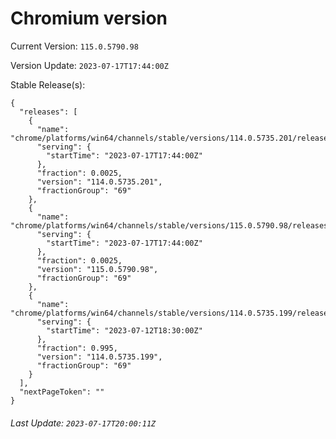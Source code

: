 # Chromium version

Current Version: `115.0.5790.98`

Version Update: `2023-07-17T17:44:00Z`

Stable Release(s):
```
{
  "releases": [
    {
      "name": "chrome/platforms/win64/channels/stable/versions/114.0.5735.201/releases/1689615840",
      "serving": {
        "startTime": "2023-07-17T17:44:00Z"
      },
      "fraction": 0.0025,
      "version": "114.0.5735.201",
      "fractionGroup": "69"
    },
    {
      "name": "chrome/platforms/win64/channels/stable/versions/115.0.5790.98/releases/1689615840",
      "serving": {
        "startTime": "2023-07-17T17:44:00Z"
      },
      "fraction": 0.0025,
      "version": "115.0.5790.98",
      "fractionGroup": "69"
    },
    {
      "name": "chrome/platforms/win64/channels/stable/versions/114.0.5735.199/releases/1689186600",
      "serving": {
        "startTime": "2023-07-12T18:30:00Z"
      },
      "fraction": 0.995,
      "version": "114.0.5735.199",
      "fractionGroup": "69"
    }
  ],
  "nextPageToken": ""
}
```

###### Last Update: `2023-07-17T20:00:11Z`
        